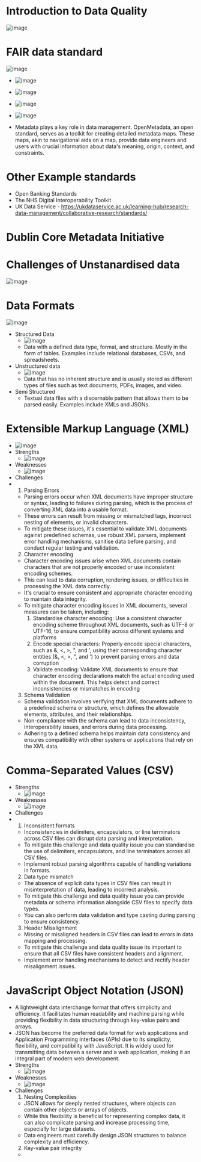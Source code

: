# Introduction to Data Quality
![image](https://github.com/user-attachments/assets/b7d9ab18-c469-417a-8124-416d10f530b8)

# FAIR data standard

![image](https://github.com/user-attachments/assets/6057bac4-c842-4d4d-93e7-48c8f03b11fe)
- ![image](https://github.com/user-attachments/assets/db8696c0-7d6c-4855-8590-b738ea746ad4)
- ![image](https://github.com/user-attachments/assets/8ba3fcee-9b9b-4700-9169-f66939b09069)
- ![image](https://github.com/user-attachments/assets/a154ac47-d711-4647-8e5a-e34c1b1c0e6a)
- ![image](https://github.com/user-attachments/assets/c28a0cb1-8302-4dc8-a926-2dca088dc607)

- Metadata plays a key role in data management. OpenMetadata, an open standard, serves as a toolkit for creating detailed metadata maps. These maps, akin to navigational aids on a map, provide data engineers and users with crucial information about data's meaning, origin, context, and constraints.
# Other Example standards
  - Open Banking Standards
  - The NHS Digital Interoperability Toolkit
  - UK Data Service - https://ukdataservice.ac.uk/learning-hub/research-data-management/collaborative-research/standards/

# Dublin Core Metadata Initiative


# Challenges of Unstanardised data
![image](https://github.com/user-attachments/assets/8d7ef0d3-b932-466c-9ee4-b5cc9ae8571c)

# Data Formats
![image](https://github.com/user-attachments/assets/12a89e4d-7106-4328-bf6e-d047ed809fe4)
  - Structured Data
    - ![image](https://github.com/user-attachments/assets/e3f55219-3ffa-47a1-bfc1-64c765435344)
    - Data with a defined data type, format, and structure. Mostly in the form of tables. Examples include relational databases, CSVs, and spreadsheets. 
  - Unstructured data
    - ![image](https://github.com/user-attachments/assets/82747598-52ef-4a71-ad51-b55333824b8c)
    - Data that has no inherent structure and is usually stored as different types of files such as text documents, PDFs, images, and video. 
  - Semi Structured
    -  Textual data files with a discernable pattern that allows them to be parsed easily. Examples include XMLs and JSONs. 

# Extensible Markup Language (XML)
  - ![image](https://github.com/user-attachments/assets/4aa8127b-b4dc-42a6-a40f-482788214fa0)
  - Strengths
    - ![image](https://github.com/user-attachments/assets/e66bcbb4-d20c-4048-9c42-97689311587e)
  - Weaknesses
    - ![image](https://github.com/user-attachments/assets/767598cc-096a-4c14-8f5b-efb1deddd039)
- Challenges
- 1. Parsing Errors
  - Parsing errors occur when XML documents have improper structure or syntax, leading to failures during parsing, which is the process of converting XML data into a usable format.
  - These errors can result from missing or mismatched tags, incorrect nesting of elements, or invalid characters.
  - To mitigate these issues, it's essential to validate XML documents against predefined schemas, use robust XML parsers, implement error handling mechanisms, sanitise data before parsing, and conduct regular testing and validation.
  2. Character encoding
  - Character encoding issues arise when XML documents contain characters that are not properly encoded or use inconsistent encoding schemes.
  - This can lead to data corruption, rendering issues, or difficulties in processing the XML data correctly.
  - It's crucial to ensure consistent and appropriate character encoding to maintain data integrity.
  - To mitigate character encoding issues in XML documents, several measures can be taken, including:
      1. Standardise character encoding: Use a consistent character encoding scheme throughout XML documents, such as UTF-8 or UTF-16, to ensure compatibility across different systems and platforms
      2. Encode special characters: Properly encode special characters, such as &, <, >, ", and ', using their corresponding character entities (&, <, >, ", and ') to prevent parsing errors and data corruption
      3. Validate encoding: Validate XML documents to ensure that character encoding declarations match the actual encoding used within the document. This helps detect and correct inconsistencies or mismatches in encoding
  3. Schema Validation
  - Schema validation involves verifying that XML documents adhere to a predefined schema or structure, which defines the allowable elements, attributes, and their relationships.
  - Non-compliance with the schema can lead to data inconsistency, interoperability issues, and errors during data processing.
  - Adhering to a defined schema helps maintain data consistency and ensures compatibility with other systems or applications that rely on the XML data.
# Comma-Separated Values (CSV)
  - Strengths
    - ![image](https://github.com/user-attachments/assets/8af10074-c067-45b8-8b27-7936fea08ce9)
  - Weaknesses
    - ![image](https://github.com/user-attachments/assets/0596173c-1ff7-4170-bfe0-47c16b236c14)
  - Challenges
  - 1. Inconsistent formats
    - Inconsistencies in delimiters, encapsulators, or line terminators across CSV files can disrupt data parsing and interpretation.
    - To mitigate this challenge and data quality issue you can standardise the use of delimiters, encapsulators, and line terminators across all CSV files.
    - Implement robust parsing algorithms capable of handling variations in formats. 
    2.  Data type mismatch
    - The absence of explicit data types in CSV files can result in misinterpretation of data, leading to incorrect analysis.
    - To mitigate this challenge and data quality issue you can provide metadata or schema information alongside CSV files to specify data types.
    - You can also perform data validation and type casting during parsing to ensure consistency.
    3. Header Misalignment
    - Missing or misaligned headers in CSV files can lead to errors in data mapping and processing.
    - To mitigate this challenge and data quality issue its important to ensure that all CSV files have consistent headers and alignment.
    - Implement error handling mechanisms to detect and rectify header misalignment issues.  
# JavaScript Object Notation (JSON)
  - A lightweight data interchange format that offers simplicity and efficiency. It facilitates human readability and machine parsing while providing flexibility in data structuring through key-value pairs and arrays.
  - JSON has become the preferred data format for web applications and Application Programming Interfaces (APIs) due to its simplicity, flexibility, and compatibility with JavaScript. It is widely used for transmitting data between a server and a web application, making it an integral part of modern web development.
  - Strengths
    - ![image](https://github.com/user-attachments/assets/36453d51-6e30-4048-a339-bf7547c4e47d)
  - Weaknesses
    - ![image](https://github.com/user-attachments/assets/d0419032-289a-42e4-ac2f-e291e511bf0b)
 - Challenges
   1. Nesting Complexities
   - JSON allows for deeply nested structures, where objects can contain other objects or arrays of objects.
   - While this flexibility is beneficial for representing complex data, it can also complicate parsing and increase processing time, especially for large datasets.
   - Data engineers must carefully design JSON structures to balance complexity and efficiency.
   2. Key-value pair integrity
   - 
